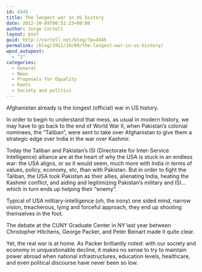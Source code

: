 ```yaml
---
id: 4345
title: The longest war in US history
date: 2012-10-09T00:52:23+00:00
author: Jorge Cortell
layout: post
guid: http://cortell.net/blog/?p=4345
permalink: /blog/2012/10/09/the-longest-war-in-us-history/
wpsd_autopost:
  - "1"
categories:
  - General
  - News
  - Proposals for Equality
  - Rants
  - Society and politics
---
```

Afghanistan already is the longest (official) war in US history. 

In order to begin to understand that mess, as usual in modern history, we may have to go back to the end of World War II, when Pakistan&#8217;s colonial nominees, the &#8220;Taliban&#8221;, were sent to take over Afghanistan to give them a strategic edge over India in the war over Kashmir. 

Today the Taliban and Pakistan&#8217;s ISI (Directorate for Inter-Service Intelligence) alliance are at the heart of why the USA is stuck in an endless war: the USA aligns, or so it would seem, much more with India in terms of values, policy, economy, etc, than with Pakistan. But in order to fight the Taliban, the USA took Pakistan as their allies, alienating India, heating the Kashmir conflict, and aiding and legitimizing Pakistan&#8217;s military and ISI… which in turn ends up helping their &#8220;enemy&#8221;. 

Typical of USA military-intelligence (oh, the irony) one sided mind, narrow vision, treacherous, lying and forceful approach, they end up shooting themselves in the foot.

The debate at the CUNY Graduate Center in NY last year between Christopher Hitchens, George Packer, and Peter Beinart made it quite clear. 

Yet, the real war is at home. As Packer brilliantly noted: with our society and economy in unquestionable decline, it makes no sense to try to maintain power abroad when national infrastructures, education levels, healthcare, and even political discourse have never been so low.